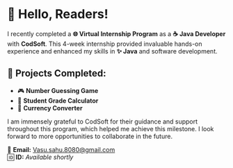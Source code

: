 # 👋 Hello, Readers!  

I recently completed a **🌐 Virtual Internship Program** as a **☕ Java Developer** with **CodSoft**. This 4-week internship provided invaluable hands-on experience and enhanced my skills in **✨ Java** and software development.  

## 📂 Projects Completed:  
- 🎮 **Number Guessing Game**  
- 📝 **Student Grade Calculator**  
- 💱 **Currency Converter**  

I am immensely grateful to CodSoft for their guidance and support throughout this program, which helped me achieve this milestone. I look forward to more opportunities to collaborate in the future.  

📧 **Email:** Vasu.sahu.8080@gmail.com  
🆔 **ID:** *Available shortly*  
 

